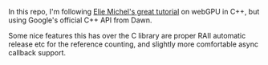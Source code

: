 In this repo, I'm following [Elie Michel's great tutorial](https://eliemichel.github.io/LearnWebGPU/basic-3d-rendering/input-geometry/playing-with-buffers.html) on webGPU in C++, but using Google's official C++ API from Dawn.

Some nice features this has over the C library are proper RAII automatic release etc for the reference counting, and slightly more comfortable async callback support. 
